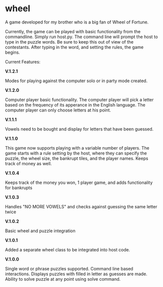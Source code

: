# wheel
A game developed for my brother who is a big fan of Wheel of Fortune.

Currently, the game can be played with basic functionality from the commandline. Simply run host.py. 
The command line will prompt the host to type in the puzzle words. Be sure to keep this out of view of
the contestants. After typing in the word, and setting the rules, the game begins. 

Current Features:

<strong> V.1.2.1 </strong>

Modes for playing against the computer solo or in party mode created.

<strong> V.1.2.0 </strong>

Computer player basic functionality. The computer player will pick a letter based on the frequency of its apperance in the English language. The computer player can only choose letters at his point. 

<strong> V.1.1.1 </strong>

Vowels need to be bought and display for letters that have been guessed.

<strong> V.1.1.0 </strong>

This game now supports playing with a variable number of players. The game starts with a rule setting by the host, where
they can specify the puzzle, the wheel size, the bankrupt tiles, and the player names. Keeps track of money as well. 

<strong> V.1.0.4 </strong>

Keeps track of the money you won, 1 player game, and adds functionality for bankrupts

<strong> V.1.0.3 </strong>

Handles "NO MORE VOWELS" and checks against guessing the same letter twice

<strong> V.1.0.2 </strong>

Basic wheel and puzzle integration

<strong> V.1.0.1 </strong>

Added a separate wheel class to be integrated into host code.

<strong> V.1.0.0 </strong>

Single word or phrase puzzles supported.
Command line based interactions. 
Displays puzzles with filled in letter as guesses are made.
Ability to solve puzzle at any point using solve command.



